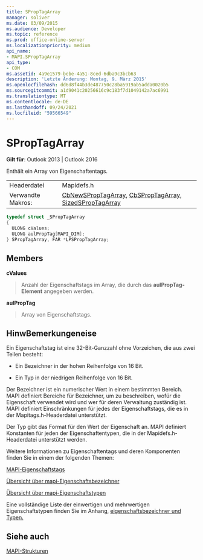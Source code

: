 ```yaml
---
title: SPropTagArray
manager: soliver
ms.date: 03/09/2015
ms.audience: Developer
ms.topic: reference
ms.prod: office-online-server
ms.localizationpriority: medium
api_name:
- MAPI.SPropTagArray
api_type:
- COM
ms.assetid: 4a9e1579-bebe-4a51-8ced-6dba9c3bcb63
description: 'Letzte Änderung: Montag, 9. März 2015'
ms.openlocfilehash: dd6d8f44b3de487750c28ba5919ab5adda0020b5
ms.sourcegitcommit: a1d9041c20256616c9c183f7d1049142a7ac6991
ms.translationtype: MT
ms.contentlocale: de-DE
ms.lasthandoff: 09/24/2021
ms.locfileid: "59566549"
---
```

# <a name="sproptagarray"></a>SPropTagArray

  
  
**Gilt für**: Outlook 2013 | Outlook 2016 
  
Enthält ein Array von Eigenschaftentags. 
  
|||
|:-----|:-----|
|Headerdatei  <br/> |Mapidefs.h  <br/> |
|Verwandte Makros:  <br/> |[CbNewSPropTagArray](cbnewsproptagarray.md), [CbSPropTagArray](cbsproptagarray.md), [SizedSPropTagArray](sizedsproptagarray.md) <br/> |
   
```cpp
typedef struct _SPropTagArray
{
  ULONG cValues;
  ULONG aulPropTag[MAPI_DIM];
} SPropTagArray, FAR *LPSPropTagArray;

```

## <a name="members"></a>Members

 **cValues**
  
> Anzahl der Eigenschaftstags im Array, die durch das **aulPropTag-Element** angegeben werden. 
    
 **aulPropTag**
  
> Array von Eigenschaftstags.
    
## <a name="remarks"></a>HinwBemerkungeneise

Ein Eigenschaftstag ist eine 32-Bit-Ganzzahl ohne Vorzeichen, die aus zwei Teilen besteht: 
  
- Ein Bezeichner in der hohen Reihenfolge von 16 Bit.
    
- Ein Typ in der niedrigen Reihenfolge von 16 Bit.
    
Der Bezeichner ist ein numerischer Wert in einem bestimmten Bereich. MAPI definiert Bereiche für Bezeichner, um zu beschreiben, wofür die Eigenschaft verwendet wird und wer für deren Verwaltung zuständig ist. MAPI definiert Einschränkungen für jedes der Eigenschaftstags, die es in der Mapitags.h-Headerdatei unterstützt.
  
Der Typ gibt das Format für den Wert der Eigenschaft an. MAPI definiert Konstanten für jeden der Eigenschaftentypen, die in der Mapidefs.h-Headerdatei unterstützt werden. 
  
Weitere Informationen zu Eigenschaftentags und deren Komponenten finden Sie in einem der folgenden Themen: 
  
[MAPI-Eigenschaftstags](mapi-property-tags.md)
  
[Übersicht über mapi-Eigenschaftsbezeichner](mapi-property-identifier-overview.md)
  
[Übersicht über mapi-Eigenschaftstypen](mapi-property-type-overview.md)
  
Eine vollständige Liste der einwertigen und mehrwertigen Eigenschaftstypen finden Sie im Anhang, [eigenschaftsbezeichner und Typen.](property-identifiers-and-types.md) 
  
## <a name="see-also"></a>Siehe auch



[MAPI-Strukturen](mapi-structures.md)

